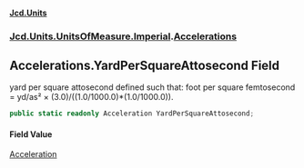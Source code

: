 #### [Jcd.Units](index.md 'index')
### [Jcd.Units.UnitsOfMeasure.Imperial](Jcd.Units.UnitsOfMeasure.Imperial.md 'Jcd.Units.UnitsOfMeasure.Imperial').[Accelerations](Accelerations.md 'Jcd.Units.UnitsOfMeasure.Imperial.Accelerations')

## Accelerations.YardPerSquareAttosecond Field

yard per square attosecond defined such that: foot per square femtosecond = yd/as² × (3.0)/((1.0/1000.0)*(1.0/1000.0)).

```csharp
public static readonly Acceleration YardPerSquareAttosecond;
```

#### Field Value
[Acceleration](Acceleration.md 'Jcd.Units.UnitTypes.Acceleration')